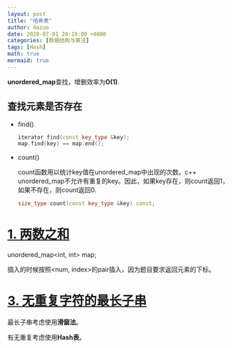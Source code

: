 ```yaml
---
layout: post
title: "哈希表"
author: dazuo
date: 2020-07-01 20:19:00 +0800
categories: [数据结构与算法]
tags: [Hash]
math: true
mermaid: true
---
```


**unordered_map**查找，增删效率为**O(1)**.

## 查找元素是否存在
- find()
    ```cpp
    iterator find(const key_type &key);
    map.find(key) == map.end();
    ```
- count()

    count函数用以统计key值在unordered_map中出现的次数。c++ unordered_map不允许有重复的key。因此，如果key存在，则count返回1，如果不存在，则count返回0.
    ```cpp
    size_type count(const key_type &key) const;    
    ```


# [1. 两数之和](https://leetcode-cn.com/problems/two-sum/)
unordered_map<int, int> map;

插入的时候按照<num, index>的pair插入，因为题目要求返回元素的下标。


# [3. 无重复字符的最长子串](https://leetcode-cn.com/problems/longest-substring-without-repeating-characters/)

最长子串考虑使用**滑窗法**。

有无重复考虑使用**Hash表**。

